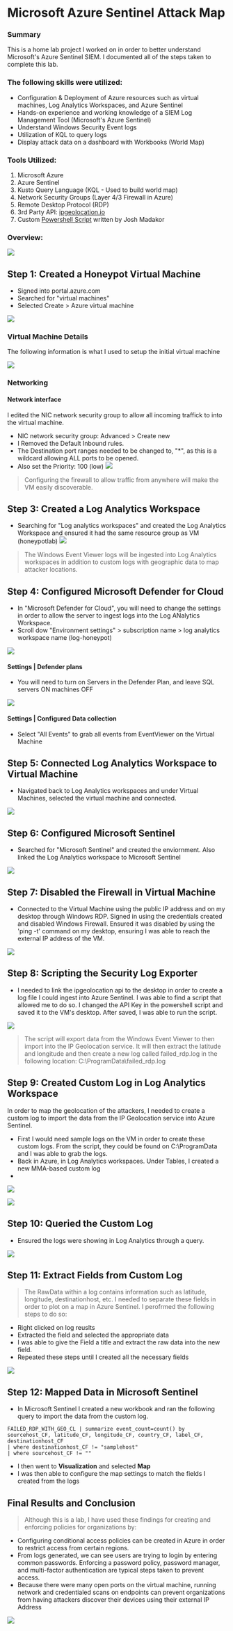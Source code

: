 # Microsoft Azure Sentinel Attack Map

### Summary
This is a home lab project I worked on in order to better understand Microsoft's Azure Sentinel SIEM. I documented all of the steps taken to complete this lab.

### The following skills were utilized:
- Configuration & Deployment of Azure resources such as virtual machines, Log Analytics Workspaces, and Azure Sentinel
- Hands-on experience and working knowledge of a SIEM Log Management Tool (Microsoft's Azure Sentinel)
- Understand Windows Security Event logs
- Utilization of KQL to query logs
- Display attack data on a dashboard with Workbooks (World Map)

### Tools Utilized:

1. Microsoft Azure
2. Azure Sentinel
3. Kusto Query Language (KQL - Used to build world map)
4. Network Security Groups (Layer 4/3 Firewall in Azure)
5. Remote Desktop Protocol (RDP)
6. 3rd Party API: [ipgeolocation.io](https://ipgeolocation.io/)
7. Custom [Powershell Script](https://github.com/joshmadakor1/Sentinel-Lab/blob/main/Custom_Security_Log_Exporter.ps1) written by Josh Madakor



### Overview:
![](images/SIEM%20Lab.png)

## Step 1: Created a Honeypot Virtual Machine
- Signed into portal.azure.com
- Searched for "virtual machines" 
- Selected Create > Azure virtual machine

![](images/create_azure_vm.png)

### Virtual Machine Details
The following information is what I used to setup the initial virtual machine

![](images/vm1.png)

### Networking
#### Network interface
I edited the NIC network security group to allow all incoming traffick to into the virtual machine. 
- NIC network security group: Advanced > Create new
- I Removed the Default Inbound rules. 
- The Destination port ranges needed to be changed to, "*", as this is a wildcard allowing ALL ports to be opened.
- Also set the Priority: 100 (low)
![](images/network_sec_grp.png)

> Configuring the firewall to allow traffic from anywhere will make the VM easily discoverable.

## Step 3: Created a Log Analytics Workspace
- Searching for "Log analytics workspaces" and created the Log Analytics Workspace and ensured it had the same resource group as VM (honeypotlab)
![](images/log_an_wrk.png)

> The Windows Event Viewer logs will be ingested into Log Analytics workspaces in addition to custom logs with geographic data to map attacker locations.

## Step 4: Configured Microsoft Defender for Cloud
- In "Microsoft Defender for Cloud", you will need to change the settings in order to allow the server to ingest logs into the Log ANalytics Workspace.
- Scroll dow "Environment settings" > subscription name > log analytics workspace name (log-honeypot)

![](images/mcrsft_dfndr.png)

#### Settings | Defender plans
- You will need to turn on Servers in the Defender Plan, and leave SQL servers ON machines OFF 

![](images/defender_plans.png)

#### Settings | Configured Data collection
- Select "All Events" to grab all events from EventViewer on the Virtual Machine

## Step 5: Connected Log Analytics Workspace to Virtual Machine
- Navigated back to Log Analytics workspaces and under Virtual Machines, selected the virtual machine and connected.

![](images/log_an_vm_connect.png)

## Step 6: Configured Microsoft Sentinel
- Searched for "Microsoft Sentinel" and created the enviornment. Also linked the Log Analytics workspace to Microsoft Sentinel

![](images/sentinel_log.png)

## Step 7: Disabled the Firewall in Virtual Machine
- Connected to the Virtual Machine using the public IP address and on my desktop through Windows RDP. Signed in using the credentials created and disabled Windows Firewall. Ensured it was disabled by using the 'ping -t' command on my desktop, ensuring I was able to reach the external IP address of the VM.

![](images/defender_off.png)

## Step 8: Scripting the Security Log Exporter
- I needed to link the ipgeolocation api to the desktop in order to create a log file I could ingest into Azure Sentinel. I was able to find a script that allowed me to do so. I changed the API Key in the powershell script and saved it to the VM's desktop. After saved, I was able to run the script.

![](images/powershell_script.png)

> The script will export data from the Windows Event Viewer to then import into the IP Geolocation service. It will then extract the latitude and longitude and then create a new log called failed_rdp.log in the following location: C:\ProgramData\failed_rdp.log

## Step 9: Created Custom Log in Log Analytics Workspace
In order to map the geolocation of the attackers, I needed to create a custom log to import the data from the IP Geolocation service into Azure Sentinel.
- First I would need sample logs on the VM in order to create these custom logs. From the script, they could be found on C:\ProgramData and I was able to grab the logs.
- Back in Azure, in Log Analytics workspaces. Under Tables, I created a new MMA-based custom log
- 
![](images/MMA_Based_Logs.JPG)


![](images/custom_log.png)


## Step 10: Queried the Custom Log
- Ensured the logs were showing in Log Analytics through a query.

![](images/failed_rdp_with_geo.png)

## Step 11: Extract Fields from Custom Log 
> The RawData within a log contains information such as latitude, longitude, destinationhost, etc. I needed to separate these fields in order to plot on a map in Azure Sentinel. I perofrmed the following steps to do so:
- Right clicked on log reuslts
- Extracted the field and selected the appropriate data
- I was able to give the Field a title and extract the raw data into the new field.
- Repeated these steps until I created all the necessary fields

![](images/data_extraction.png)

## Step 12: Mapped Data in Microsoft Sentinel
- In Microsoft Sentinel I created a new workbook and ran the following query to import the data from the custom log.

```KQL
FAILED_RDP_WITH_GEO_CL | summarize event_count=count() by sourcehost_CF, latitude_CF, longitude_CF, country_CF, label_CF, destinationhost_CF
| where destinationhost_CF != "samplehost"
| where sourcehost_CF != ""
```

- I then went to **Visualization** and selected **Map**
- I was then able to configure the map settings to match the fields I created from the logs

## Final Results and Conclusion
> Although this is a lab, I have used these findings for creating and enforcing policies for organizations by:
- Configuring conditional access policies can be created in Azure in order to restrict access from certain regions.
- From logs generated, we can see users are trying to login by entering common passwords. Enforcing a password policy, password manager, and multi-factor authentication are typical steps taken to prevent access.
- Because there were many open ports on the virtual machine, running network and credentialed scans on endpoints can prevent organizations from having attackers discover their devices using their external IP Address

![](images/failed_rdp_map.png)


